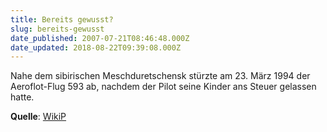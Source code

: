 ```yaml
---
title: Bereits gewusst?
slug: bereits-gewusst
date_published: 2007-07-21T08:46:48.000Z
date_updated: 2018-08-22T09:39:08.000Z
---
```


Nahe dem sibirischen Meschduretschensk stürzte am 23. März 1994 der Aeroflot-Flug 593 ab, nachdem der Pilot seine Kinder ans Steuer gelassen hatte.

**Quelle**: [WikiP](http://de.wikipedia.org/wiki/Aeroflot)
